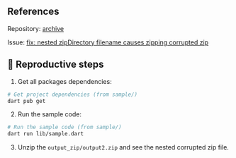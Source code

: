 ## References

Repository: [archive](https://github.com/brendan-duncan/archive)

Issue: [fix: nested zipDirectory filename causes zipping corrupted zip](https://github.com/brendan-duncan/archive/issues/297)

## 🐛 Reproductive steps

1. Get all packages dependencies:

```sh
# Get project dependencies (from sample/)
dart pub get
```

2. Run the sample code:

```sh
# Run the sample code (from sample/)
dart run lib/sample.dart
```

3. Unzip the `output_zip/output2.zip` and see the nested corrupted zip file.
